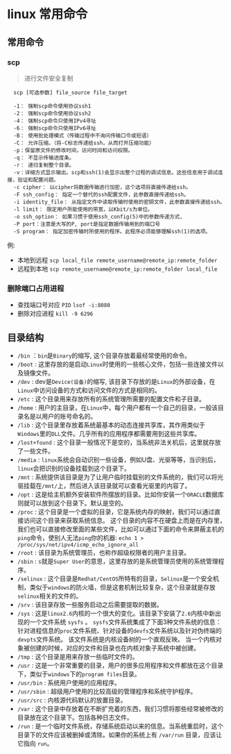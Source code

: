 # linux 常用命令

## 常用命令

### scp
> 进行文件安全复制
```shell
  scp [可选参数] file_source file_target 

  -1： 强制scp命令使用协议ssh1
  -2： 强制scp命令使用协议ssh2
  -4： 强制scp命令只使用IPv4寻址
  -6： 强制scp命令只使用IPv6寻址
  -B： 使用批处理模式（传输过程中不询问传输口令或短语）
  -C： 允许压缩。（将-C标志传递给ssh，从而打开压缩功能）
  -p：保留原文件的修改时间，访问时间和访问权限。
  -q： 不显示传输进度条。
  -r： 递归复制整个目录。
  -v：详细方式显示输出。scp和ssh(1)会显示出整个过程的调试信息。这些信息用于调试连接，验证和配置问题。
  -c cipher： 以cipher将数据传输进行加密，这个选项将直接传递给ssh。
  -F ssh_config： 指定一个替代的ssh配置文件，此参数直接传递给ssh。
  -i identity_file： 从指定文件中读取传输时使用的密钥文件，此参数直接传递给ssh。
  -l limit： 限定用户所能使用的带宽，以Kbit/s为单位。
  -o ssh_option： 如果习惯于使用ssh_config(5)中的参数传递方式，
  -P port：注意是大写的P, port是指定数据传输用到的端口号
  -S program： 指定加密传输时所使用的程序。此程序必须能够理解ssh(1)的选项。
```

例:
* 本地到远程
  `scp local_file remote_username@remote_ip:remote_folder `
* 远程到本地
  `scp remote_username@remote_ip:remote_folder local_file `
  
### 删除端口占用进程

* 查找端口号对应 `PID`
  `lsof -i:8080`
* 删除对应进程
  `kill -9 6296`

## 目录结构

* `/bin` ：`bin`是`Binary`的缩写, 这个目录存放着最经常使用的命令。
* `/boot` : 这里存放的是启动`Linux`时使用的一些核心文件，包括一些连接文件以及镜像文件。
* `/dev` : dev是`Device(设备)`的缩写, 该目录下存放的是`Linux`的外部设备，在`Linux`中访问设备的方式和访问文件的方式是相同的。
* `/etc` : 这个目录用来存放所有的系统管理所需要的配置文件和子目录。
* `/home` : 用户的主目录，在`Linux`中，每个用户都有一个自己的目录，一般该目录名是以用户的账号命名的。
* `/lib` : 这个目录里存放着系统最基本的动态连接共享库，其作用类似于`Windows`里的`DLL`文件。几乎所有的应用程序都需要用到这些共享库。
* `/lost+found` : 这个目录一般情况下是空的，当系统非法关机后，这里就存放了一些文件。
* `/media` : `linux`系统会自动识别一些设备，例如U盘、光驱等等，当识别后，`linux`会把识别的设备挂载到这个目录下。
* `/mnt` : 系统提供该目录是为了让用户临时挂载别的文件系统的，我们可以将光驱挂载在`/mnt/`上，然后进入该目录就可以查看光驱里的内容了。
* `/opt` : 这是给主机额外安装软件所摆放的目录。比如你安装一个`ORACLE`数据库则就可以放到这个目录下。默认是空的。
* `/proc` : 这个目录是一个虚拟的目录，它是系统内存的映射，我们可以通过直接访问这个目录来获取系统信息。
这个目录的内容不在硬盘上而是在内存里，我们也可以直接修改里面的某些文件，比如可以通过下面的命令来屏蔽主机的`ping`命令，使别人无法`ping`你的机器: `echo 1 > /proc/sys/net/ipv4/icmp_echo_ignore_all`
* `/root` : 该目录为系统管理员，也称作超级权限者的用户主目录。
* `/sbin` : `s`就是`Super User`的意思，这里存放的是系统管理员使用的系统管理程序。
* `/selinux` : 这个目录是`Redhat/CentOS`所特有的目录，`Selinux`是一个安全机制，类似于`windows`的防火墙，但是这套机制比较复杂，这个目录就是存放`selinux`相关的文件的。
* `/srv` : 该目录存放一些服务启动之后需要提取的数据。
* `/sys` : 这是`linux2.6`内核的一个很大的变化。该目录下安装了`2.6`内核中新出现的一个文件系统 `sysfs` 。
`sysfs`文件系统集成了下面3种文件系统的信息：针对进程信息的`proc`文件系统、针对设备的`devfs`文件系统以及针对伪终端的`devpts`文件系统。
该文件系统是内核设备树的一个直观反映。
当一个内核对象被创建的时候，对应的文件和目录也在内核对象子系统中被创建。
* `/tmp` : 这个目录是用来存放一些临时文件的。
* `/usr` : 这是一个非常重要的目录，用户的很多应用程序和文件都放在这个目录下，类似于`windows`下的`program files`目录。
* `/usr/bin` : 系统用户使用的应用程序。
* `/usr/sbin` : 超级用户使用的比较高级的管理程序和系统守护程序。
* `/usr/src` : 内核源代码默认的放置目录。
* `/var` : 这个目录中存放着在不断扩充着的东西，我们习惯将那些经常被修改的目录放在这个目录下。包括各种日志文件。
* `/run` : 是一个临时文件系统，存储系统启动以来的信息。当系统重启时，这个目录下的文件应该被删掉或清除。如果你的系统上有 `/var/run` 目录，应该让它指向 `run`。
